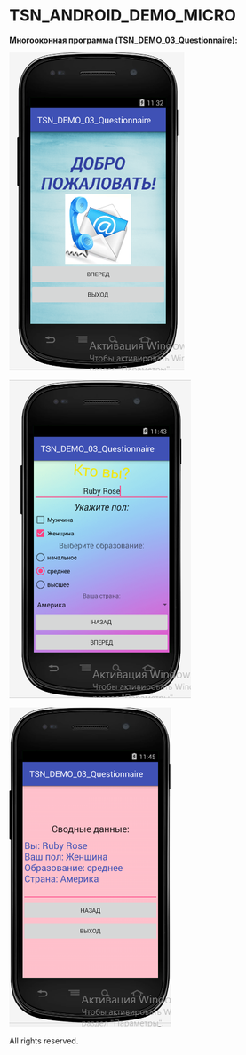 # TSN_ANDROID_DEMO_MICRO

**Многооконная программа (TSN_DEMO_03_Questionnaire):**

![Screenshot](1screenshot.png)

![Screenshot](2screenshot.png)

![Screenshot](3screenshot.png)

All rights reserved.

